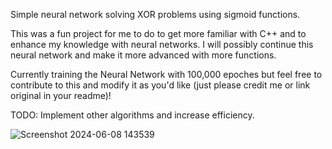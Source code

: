 Simple neural network solving XOR problems using sigmoid functions.

This was a fun project for me to do to get more familiar with C++ and to enhance my knowledge with neural networks. I will possibly continue this neural network and make it more advanced with more functions.

Currently training the Neural Network with 100,000 epoches but feel free to contribute to this and modify it as you'd like (just please credit me or link original in your readme)!

TODO: Implement other algorithms and increase efficiency.


![Screenshot 2024-06-08 143539](https://github.com/braydenisagenius/neuralnetwork/assets/111473970/36941874-0baa-4c20-8f94-b24e94a032a2)
